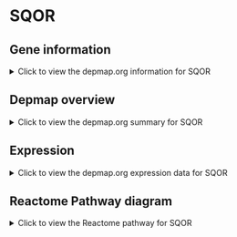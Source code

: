 <h1>SQOR</h1>

<h2>Gene information</h2>
<details>
  <summary>Click to view the depmap.org information for SQOR</summary>
  <p><a href="https://depmap.org/portal/gene/SQOR?tab=about" target="_BLANK">Open page in a new tab...</a></p>
  <iframe src="https://depmap.org/portal/gene/SQOR?tab=about" style="border:none;width:100%;height:800px"></iframe>
</details>

<h2>Depmap overview</h2>
<details>
  <summary>Click to view the depmap.org summary for SQOR</summary>
  <p><a href="https://depmap.org/portal/gene/SQOR?tab=overview" target="_BLANK">Open page in a new tab...</a></p>
  <iframe src="https://depmap.org/portal/gene/SQOR?tab=overview" style="border:none;width:100%;height:800px"></iframe>
</details>

<h2>Expression</h2>
<details>
  <summary>Click to view the depmap.org expression data for SQOR</summary>
  <p><a href="https://depmap.org/portal/gene/SQOR?tab=characterization" target="_BLANK">Open page in a new tab...</a></p>
  <iframe src="https://depmap.org/portal/gene/SQOR?tab=characterization" style="border:none;width:100%;height:800px"></iframe>
</details>



<h2>Reactome Pathway diagram</h2>
<details>
  <summary>Click to view the Reactome pathway for SQOR</summary>
  <p><a href="https://reactome.org/PathwayBrowser/#/R-HSA-1614517" target="_BLANK">Open page in a new tab...</a></p>
  <p>Sulfide oxidation to sulfate</p>
<iframe src="https://reactome.org/PathwayBrowser/#/R-HSA-1614517" style="border:none;width:100%;height:800px"></iframe>
</details>



